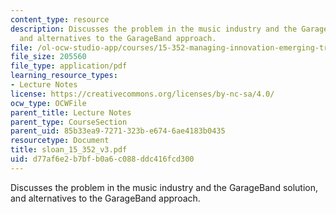 ```yaml
---
content_type: resource
description: Discusses the problem in the music industry and the GarageBand solution,
  and alternatives to the GarageBand approach.
file: /ol-ocw-studio-app/courses/15-352-managing-innovation-emerging-trends-spring-2005/d77af6e2b7bfb0a6c088ddc416fcd300_sloan_15_352_v3.pdf
file_size: 205560
file_type: application/pdf
learning_resource_types:
- Lecture Notes
license: https://creativecommons.org/licenses/by-nc-sa/4.0/
ocw_type: OCWFile
parent_title: Lecture Notes
parent_type: CourseSection
parent_uid: 85b33ea9-7271-323b-e674-6ae4183b0435
resourcetype: Document
title: sloan_15_352_v3.pdf
uid: d77af6e2-b7bf-b0a6-c088-ddc416fcd300
---
```

Discusses the problem in the music industry and the GarageBand solution, and alternatives to the GarageBand approach.